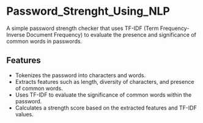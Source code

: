 # Password_Strenght_Using_NLP
A simple password strength checker that uses TF-IDF (Term Frequency-Inverse Document Frequency) to evaluate the presence and significance of common words in passwords.

## Features

- Tokenizes the password into characters and words.
- Extracts features such as length, diversity of characters, and presence of common words.
- Uses TF-IDF to evaluate the significance of common words within the password.
- Calculates a strength score based on the extracted features and TF-IDF values.
